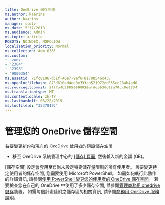 ```yaml
---
title: OneDrive 儲存空間
ms.author: kaarins
author: kaarins
manager: scotv
ms.date: 5/17/2018
ms.audience: Admin
ms.topic: article
ROBOTS: NOINDEX, NOFOLLOW
localization_priority: Normal
ms.collection: Adm_O365
ms.custom:
- "2007"
- "2384"
- "2398"
- "9000354"
ms.assetid: 71fc8106-d11f-46e7-9af0-81708546c437
ms.openlocfilehash: 873d610ad4ee8e393eb521972dd335cc26ab4ad0
ms.sourcegitcommit: 5fb7a4b28859690020efdea630d03e70cc0e6334
ms.translationtype: MT
ms.contentlocale: zh-TW
ms.lasthandoff: 06/28/2019
ms.locfileid: "35378192"
---
```

# <a name="manage-your-onedrive-storage"></a>管理您的 OneDrive 儲存空間

若要變更新的和現有的 OneDrive 使用者的預設儲存空間:
  
- 移至 OneDrive 系統管理中心的 [[儲存] 頁面](https://admin.onedrive.com/?v=StorageSettings), 然後輸入新的金額 (GB)。

[儲存空間] 設定會套用至您尚未設定特定儲存量限制的所有使用者。 若要變更特定使用者的儲存空間, 您需要使用 Microsoft PowerShell。 如需如何執行此動作的詳細資訊, 請參閱[使用 PowerShell 變更您的使用者的 OneDrive 儲存空間](https://go.microsoft.com/fwlink/?linkid=866402)。 若要檢查您在自己的 OneDrive 中使用了多少儲存空間, 請參閱[管理商務用 onedrive 儲存](https://go.microsoft.com/fwlink/?linkid=866429)裝置。 如需每個計畫隨附之儲存區的相關資訊, 請參閱[商務用 OneDrive 服務說明](https://go.microsoft.com/fwlink/p/?LinkID=826071)。
  